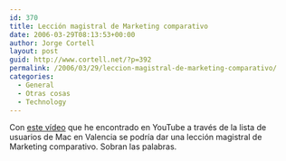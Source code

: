 ```yaml
---
id: 370
title: Lección magistral de Marketing comparativo
date: 2006-03-29T08:13:53+00:00
author: Jorge Cortell
layout: post
guid: http://www.cortell.net/?p=392
permalink: /2006/03/29/leccion-magistral-de-marketing-comparativo/
categories:
  - General
  - Otras cosas
  - Technology
---
```

Con [este ví­deo](http://youtube.com/watch?v=aeXAcwriid0) que he encontrado en YouTube a través de la lista de usuarios de Mac en Valencia se podrí­a dar una lección magistral de Marketing comparativo. Sobran las palabras.